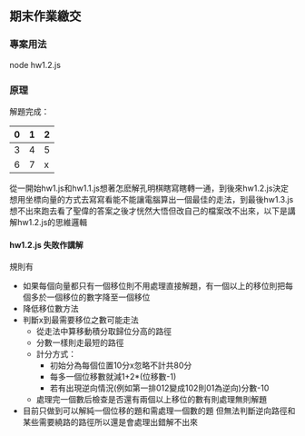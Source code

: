 ## 期末作業繳交
### 專案用法

node hw1.2.js
### 原理

解題完成：

 0|1|2
 -|-|-
 3|4|5
 6|7|x

從一開始hw1.js和hw1.1.js想著怎麽解孔明棋瞎寫瞎轉一通，到後來hw1.2.js決定想用坐標向量的方式去寫寫看能不能讓電腦算出一個最佳的走法，到最後hw1.3.js想不出來跑去看了聖偉的答案之後才恍然大悟但改自己的檔案改不出來，以下是講解hw1.2.js的思維邏輯

#### hw1.2.js 失敗作講解

規則有
* 如果每個向量都只有一個移位則不用處理直接解題，有一個以上的移位則把每個多於一個移位的數字降至一個移位
* 降低移位數方法
* 判斷x到最需要移位之數可能走法
  * 從走法中算移動積分取歸位分高的路徑
  * 分數一樣則走最短的路徑
  * 計分方式：
    * 初始分為每個位置10分x忽略不計共80分
    * 每多一個位移數就減1+2*(位移數-1)
    * 若有出現逆向情況(例如第一排012變成102則01為逆向)分數-10
  * 處理完一個數后檢查是否還有兩個以上移位的數有則處理無則解題
* 目前只做到可以解純一個位移的題和需處理一個數的題 但無法判斷逆向路徑和某些需要繞路的路徑所以還是會處理出錯解不出來
